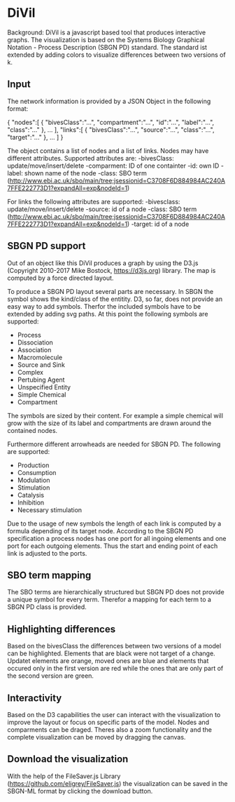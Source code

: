 # DiVil

Background:
DiVil is a javascript based tool that produces interactive graphs.
The visualization is based on the Systems Biology Graphical Notation - Process Description (SBGN PD) standard.
The standard ist extended by adding colors to visualize differences between two versions of k.

## Input
The network information is provided by a JSON Object in the following format:

{
	"nodes":[
		{
		"bivesClass":"...",
		"compartment":"...",
		"id":"...",
		"label":"...",
		"class":"..."
		},
		...
	],
	"links":[
		{
		"bivesClass":"...",
		"source":"...",
		"class":"...",
		"target":"..."
		},
		...
	]
}

The object contains a list of nodes and a list of links. Nodes may have different attributes.
Supported attributes are:
	-bivesClass: update/move/insert/delete
	-comparment: ID of one containter
	-id: own ID
	-label: shown name of the node
	-class: SBO term (http://www.ebi.ac.uk/sbo/main/tree;jsessionid=C3708F6D884984AC240A7FFE222773D1?expandAll=exp&nodeId=1)

For links the following attributes are supported:
	-bivesclass: update/move/insert/delete
	-source: id of a node
	-class: SBO term (http://www.ebi.ac.uk/sbo/main/tree;jsessionid=C3708F6D884984AC240A7FFE222773D1?expandAll=exp&nodeId=1)
	-target: id of a node


## SBGN PD support
	
Out of an object like this DiVil produces a graph by using the D3.js (Copyright 2010-2017 Mike Bostock, https://d3js.org) library.
The map is computed by a force directed layout.

To produce a SBGN PD layout several parts are necessary.
In SBGN the symbol shows the kind/class of the entitity. D3, so far, does not provide an easy way to add symbols. Therfor the included symbols have to be extended by adding svg paths.
At this point the following symbols are supported:
* Process
* Dissociation
* Association
* Macromolecule
* Source and Sink
* Complex
* Pertubing Agent
* Unspecified Entity
* Simple Chemical
* Compartment
	
The symbols are sized by their content. For example a simple chemical will grow with the size of its label and compartments are drawn around the contained nodes.

Furthermore different arrowheads are needed for SBGN PD.
The following are supported:
* Production
* Consumption
* Modulation
* Stimulation
* Catalysis
* Inhibition
* Necessary stimulation

Due to the usage of new symbols the length of each link is computed by a formula depending of its target node.
According to the SBGN PD specification a process nodes has one port for all ingoing elements and one port for each outgoing elements. Thus the start and ending point of each link is adjusted to the ports.

## SBO term mapping

The SBO terms are hierarchically structured but SBGN PD does not provide a unique symbol for every term. Therefor a mapping for each term to a SBGN PD class is provided.

## Highlighting differences

Based on the bivesClass the differences between two versions of a model can be highlighted.
Elements that are black were not target of a change. Updatet elements are orange, moved ones are blue and elements that occured only in the first version are red while the ones that are only part of the second version are green. 


## Interactivity

Based on the D3 capabilities the user can interact with the visualization to improve the layout or focus on specific parts of the model.
Nodes and comparments can be draged. Theres also a zoom functionality and the complete visualization can be moved by dragging the canvas.

## Download the visualization

With the help of the FileSaver.js Library (https://github.com/eligrey/FileSaver.js) the visualization can be saved in the SBGN-ML format by clicking the download button.
